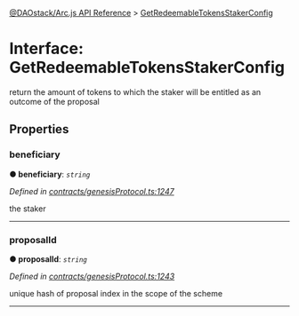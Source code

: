 [@DAOstack/Arc.js API Reference](../README.md) > [GetRedeemableTokensStakerConfig](../interfaces/getredeemabletokensstakerconfig.md)



# Interface: GetRedeemableTokensStakerConfig


return the amount of tokens to which the staker will be entitled as an outcome of the proposal


## Properties
<a id="beneficiary"></a>

###  beneficiary

**●  beneficiary**:  *`string`* 

*Defined in [contracts/genesisProtocol.ts:1247](https://github.com/daostack/arc.js/blob/6909d59/lib/contracts/genesisProtocol.ts#L1247)*



the staker




___

<a id="proposalid"></a>

###  proposalId

**●  proposalId**:  *`string`* 

*Defined in [contracts/genesisProtocol.ts:1243](https://github.com/daostack/arc.js/blob/6909d59/lib/contracts/genesisProtocol.ts#L1243)*



unique hash of proposal index in the scope of the scheme




___


